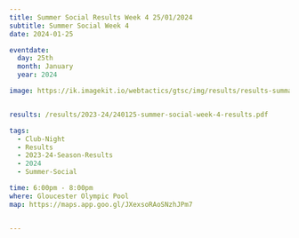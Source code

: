 ```yaml
---
title: Summer Social Results Week 4 25/01/2024
subtitle: Summer Social Week 4
date: 2024-01-25

eventdate:
  day: 25th
  month: January
  year: 2024

image: https://ik.imagekit.io/webtactics/gtsc/img/results/results-summary-26.jpg


results: /results/2023-24/240125-summer-social-week-4-results.pdf

tags:
  - Club-Night
  - Results
  - 2023-24-Season-Results
  - 2024
  - Summer-Social

time: 6:00pm - 8:00pm
where: Gloucester Olympic Pool
map: https://maps.app.goo.gl/JXexsoRAoSNzhJPm7


---
```






